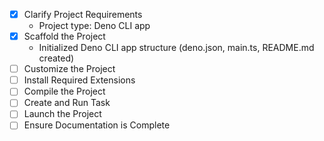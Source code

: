 - [x] Clarify Project Requirements
  - Project type: Deno CLI app
- [x] Scaffold the Project
  - Initialized Deno CLI app structure (deno.json, main.ts, README.md created)
- [ ] Customize the Project
- [ ] Install Required Extensions
- [ ] Compile the Project
- [ ] Create and Run Task
- [ ] Launch the Project
- [ ] Ensure Documentation is Complete
